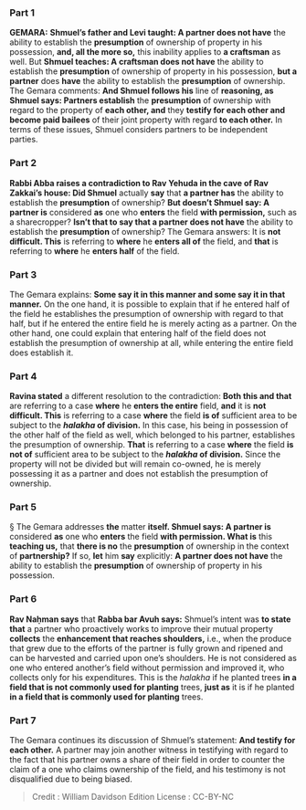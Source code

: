 
### Part 1
<strong>GEMARA:</strong> <b>Shmuel’s father and Levi taught: A partner does not have</b> the ability to establish the <b>presumption</b> of ownership of property in his possession, <b>and, all the more so,</b> this inability applies to <b>a craftsman</b> as well. But <b>Shmuel teaches: A craftsman does not have</b> the ability to establish the <b>presumption</b> of ownership of property in his possession, <b>but a partner</b> does <b>have</b> the ability to establish the <b>presumption</b> of ownership. The Gemara comments: <b>And Shmuel follows his</b> line of <b>reasoning, as Shmuel says: Partners establish</b> the <b>presumption</b> of ownership with regard to the property of <b>each other, and</b> they <b>testify for each other and become paid bailees</b> of their joint property with regard <b>to each other.</b> In terms of these issues, Shmuel considers partners to be independent parties.

### Part 2
<b>Rabbi Abba raises a contradiction to Rav Yehuda in the cave of Rav Zakkai’s house: Did Shmuel</b> actually <b>say</b> that <b>a partner has</b> the ability to establish the <b>presumption</b> of ownership? <b>But doesn’t Shmuel say: A partner is</b> considered <b>as</b> one who <b>enters</b> the field <b>with permission,</b> such as a sharecropper? <b>Isn’t that to say that a partner does not have</b> the ability to establish the <b>presumption</b> of ownership? The Gemara answers: It is <b>not difficult. This</b> is referring to <b>where</b> he <b>enters all of</b> the field, and <b>that</b> is referring to <b>where</b> he <b>enters half</b> of the field.

### Part 3
The Gemara explains: <b>Some say it in this manner and some say it in that manner.</b> On the one hand, it is possible to explain that if he entered half of the field he establishes the presumption of ownership with regard to that half, but if he entered the entire field he is merely acting as a partner. On the other hand, one could explain that entering half of the field does not establish the presumption of ownership at all, while entering the entire field does establish it.

### Part 4
<b>Ravina stated</b> a different resolution to the contradiction: <b>Both this and that</b> are referring to a case <b>where</b> he <b>enters the entire</b> field, <b>and</b> it is <b>not difficult. This</b> is referring to a case <b>where</b> the field <b>is of</b> sufficient area to be subject to the <b><i>halakha</i> of division.</b> In this case, his being in possession of the other half of the field as well, which belonged to his partner, establishes the presumption of ownership. <b>That</b> is referring to a case <b>where</b> the field <b>is not of</b> sufficient area to be subject to the <b><i>halakha</i> of division.</b> Since the property will not be divided but will remain co-owned, he is merely possessing it as a partner and does not establish the presumption of ownership.

### Part 5
§ The Gemara addresses <b>the</b> matter <b>itself. Shmuel says: A partner is</b> considered <b>as</b> one who <b>enters</b> the field <b>with permission. What is</b> this <b>teaching us,</b> that <b>there is no</b> the <b>presumption</b> of ownership in the context of <b>partnership?</b> If so, <b>let</b> him <b>say</b> explicitly: <b>A partner does not have</b> the ability to establish the <b>presumption</b> of ownership of property in his possession.

### Part 6
<b>Rav Naḥman says</b> that <b>Rabba bar Avuh says:</b> Shmuel’s intent was <b>to state that</b> a partner who proactively works to improve their mutual property <b>collects</b> the <b>enhancement that reaches shoulders,</b> i.e., when the produce that grew due to the efforts of the partner is fully grown and ripened and can be harvested and carried upon one’s shoulders. He is not considered as one who entered another’s field without permission and improved it, who collects only for his expenditures. This is the <i>halakha</i> if he planted trees <b>in a field that is not commonly used for planting</b> trees, <b>just as</b> it is if he planted <b>in a field that is commonly used for planting</b> trees.

### Part 7
The Gemara continues its discussion of Shmuel’s statement: <b>And testify for each other.</b> A partner may join another witness in testifying with regard to the fact that his partner owns a share of their field in order to counter the claim of a one who claims ownership of the field, and his testimony is not disqualified due to being biased.

>Credit : William Davidson Edition
>License : CC-BY-NC